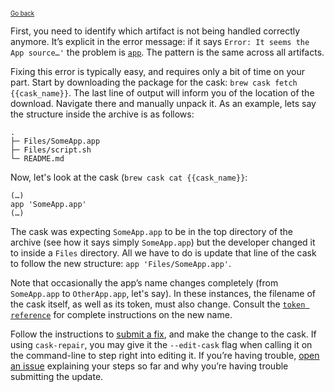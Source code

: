 <sup><sub>[Go back](a_cask_fails_to_install.md#source-is-not-there-error)</sup></sub>

First, you need to identify which artifact is not being handled correctly anymore. It’s explicit in the error message: if it says `Error: It seems the App source…'` the problem is [`app`](https://github.com/Homebrew/homebrew-cask/blob/master/doc/cask_language_reference/stanzas/app.md). The pattern is the same across all artifacts.

Fixing this error is typically easy, and requires only a bit of time on your part. Start by downloading the package for the cask: `brew cask fetch {{cask_name}}`. The last line of output will inform you of the location of the download. Navigate there and manually unpack it. As an example, lets say the structure inside the archive is as follows:

```
.
├─ Files/SomeApp.app
├─ Files/script.sh
└─ README.md
```

Now, let's look at the cask (`brew cask cat {{cask_name}}`:

```
(…)
app 'SomeApp.app'
(…)
```

The cask was expecting `SomeApp.app` to be in the top directory of the archive (see how it says simply `SomeApp.app`) but the developer changed it to inside a `Files` directory. All we have to do is update that line of the cask to follow the new structure: `app 'Files/SomeApp.app'`.

Note that occasionally the app’s name changes completely (from `SomeApp.app` to `OtherApp.app`, let's say). In these instances, the filename of the cask itself, as well as its token, must also change. Consult the [`token reference`](https://github.com/Homebrew/homebrew-cask/blob/master/doc/cask_language_reference/token_reference.md) for complete instructions on the new name.

Follow the instructions to [submit a fix](../../CONTRIBUTING.md#updating-a-cask), and make the change to the cask. If using `cask-repair`, you may give it the `--edit-cask` flag when calling it on the command-line to step right into editing it. If you’re having trouble, [open an issue](https://github.com/Homebrew/homebrew-cask/issues/new?template=01_bug_report.md) explaining your steps so far and why you’re having trouble submitting the update.
